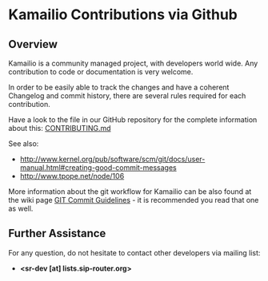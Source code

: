 # Kamailio Contributions via Github

## Overview

Kamailio is a community managed project, with developers world wide. Any
contribution to code or documentation is very welcome.

In order to be easily able to track the changes and have a coherent
Changelog and commit history, there are several rules required for each
contribution.

Have a look to the file in our GitHub repository for the complete
information about this:
[CONTRIBUTING.md](https://github.com/kamailio/kamailio/blob/master/.github/contributing.md)

See also:

-   <http://www.kernel.org/pub/software/scm/git/docs/user-manual.html#creating-good-commit-messages>
-   <http://www.tpope.net/node/106>

More information about the git workflow for Kamailio can be also found
at the wiki page [GIT Commit Guidelines](/devel/git-commit-guidelines) -
it is recommended you read that one as well.

## Further Assistance

For any question, do not hesitate to contact other developers via
mailing list:

-   **\<sr-dev \[at\] lists.sip-router.org>**
